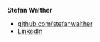 **Stefan Walther**

* [github.com/stefanwalther](http://github.com/stefanwalther) 
* [LinkedIn](https://www.linkedin.com/in/stefanwalther/) 
